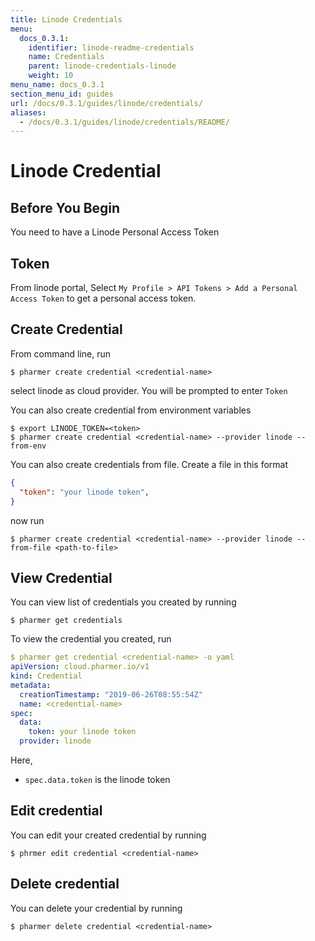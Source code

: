 ```yaml
---
title: Linode Credentials
menu:
  docs_0.3.1:
    identifier: linode-readme-credentials
    name: Credentials
    parent: linode-credentials-linode
    weight: 10
menu_name: docs_0.3.1
section_menu_id: guides
url: /docs/0.3.1/guides/linode/credentials/
aliases:
  - /docs/0.3.1/guides/linode/credentials/README/
---
```


# Linode Credential


## Before You Begin
You need to have a Linode Personal Access Token

## Token
From linode portal, Select `My Profile > API Tokens > Add a Personal Access Token` to get a personal access token.

## Create Credential

From command line, run

```console
$ pharmer create credential <credential-name>
```
select linode as cloud provider. You will be prompted to enter `Token`

You can also create credential from environment variables

```console
$ export LINODE_TOKEN=<token>
$ pharmer create credential <credential-name> --provider linode --from-env
```

You can also create credentials from file. Create a file in this format

```json
{
  "token": "your linode token",
}
```

now run

```console
$ pharmer create credential <credential-name> --provider linode --from-file <path-to-file>
```

## View Credential

You can view list of credentials you created by running

```console
$ pharmer get credentials
```

To view the credential you created, run

```yaml
$ pharmer get credential <credential-name> -o yaml
apiVersion: cloud.pharmer.io/v1
kind: Credential
metadata:
  creationTimestamp: "2019-06-26T08:55:54Z"
  name: <credential-name>
spec:
  data:
    token: your linode token
  provider: linode
```

Here,
 - `spec.data.token` is the linode token


## Edit credential

You can edit your created credential by running

```console
$ phrmer edit credential <credential-name>
```

## Delete credential

You can delete your credential by running

```console
$ pharmer delete credential <credential-name>
```
